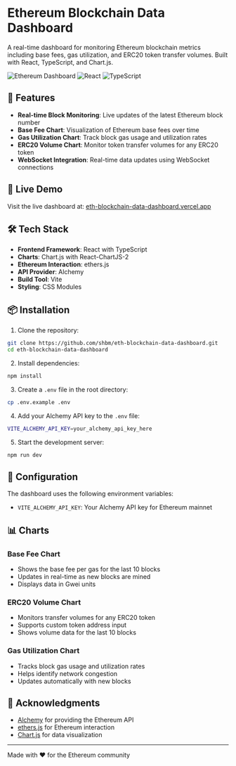 # Ethereum Blockchain Data Dashboard

A real-time dashboard for monitoring Ethereum blockchain metrics including base fees, gas utilization, and ERC20 token transfer volumes. Built with React, TypeScript, and Chart.js.

![Ethereum Dashboard](https://img.shields.io/badge/Ethereum-Mainnet-blue)
![React](https://img.shields.io/badge/React-18.2.0-61DAFB)
![TypeScript](https://img.shields.io/badge/TypeScript-5.0.0-3178C6)

## 🌟 Features

- **Real-time Block Monitoring**: Live updates of the latest Ethereum block number
- **Base Fee Chart**: Visualization of Ethereum base fees over time
- **Gas Utilization Chart**: Track block gas usage and utilization rates
- **ERC20 Volume Chart**: Monitor token transfer volumes for any ERC20 token
- **WebSocket Integration**: Real-time data updates using WebSocket connections

## 🚀 Live Demo

Visit the live dashboard at: [eth-blockchain-data-dashboard.vercel.app](https://eth-blockchain-data-dashboard.vercel.app)

## 🛠️ Tech Stack

- **Frontend Framework**: React with TypeScript
- **Charts**: Chart.js with React-ChartJS-2
- **Ethereum Interaction**: ethers.js
- **API Provider**: Alchemy
- **Build Tool**: Vite
- **Styling**: CSS Modules

## 📦 Installation

1. Clone the repository:
```bash
git clone https://github.com/shbm/eth-blockchain-data-dashboard.git
cd eth-blockchain-data-dashboard
```

2. Install dependencies:
```bash
npm install
```

3. Create a `.env` file in the root directory:
```bash
cp .env.example .env
```

4. Add your Alchemy API key to the `.env` file:
```bash
VITE_ALCHEMY_API_KEY=your_alchemy_api_key_here
```

5. Start the development server:
```bash
npm run dev
```

## 🔧 Configuration

The dashboard uses the following environment variables:
- `VITE_ALCHEMY_API_KEY`: Your Alchemy API key for Ethereum mainnet

## 📊 Charts

### Base Fee Chart
- Shows the base fee per gas for the last 10 blocks
- Updates in real-time as new blocks are mined
- Displays data in Gwei units

### ERC20 Volume Chart
- Monitors transfer volumes for any ERC20 token
- Supports custom token address input
- Shows volume data for the last 10 blocks

### Gas Utilization Chart
- Tracks block gas usage and utilization rates
- Helps identify network congestion
- Updates automatically with new blocks


## 🙏 Acknowledgments

- [Alchemy](https://www.alchemy.com/) for providing the Ethereum API
- [ethers.js](https://docs.ethers.org/) for Ethereum interaction
- [Chart.js](https://www.chartjs.org/) for data visualization

---
Made with ❤️ for the Ethereum community
